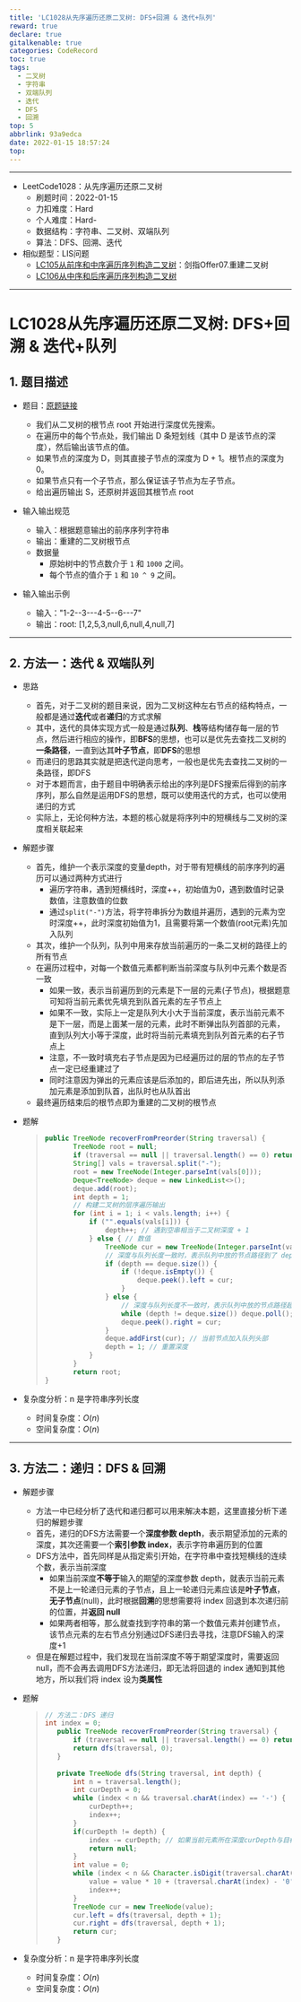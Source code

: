 ```yaml
---
title: 'LC1028从先序遍历还原二叉树: DFS+回溯 & 迭代+队列'
reward: true
declare: true
gitalkenable: true
categories: CodeRecord
toc: true
tags:
  - 二叉树
  - 字符串
  - 双端队列
  - 迭代
  - DFS
  - 回溯
top: 5
abbrlink: 93a9edca
date: 2022-01-15 18:57:24
top:
---
```

---

* LeetCode1028：从先序遍历还原二叉树
  * 刷题时间：2022-01-15
  * 力扣难度：Hard
  * 个人难度：Hard-
  * 数据结构：字符串、二叉树、双端队列
  * 算法：DFS、回溯、迭代
* 相似题型：LIS问题
  * [LC105从前序和中序遍历序列构造二叉树](https://leetcode-cn.com/problems/construct-binary-tree-from-preorder-and-inorder-traversal/)：剑指Offer07.重建二叉树
  * [LC106从中序和后序遍历序列构造二叉树](https://leetcode-cn.com/problems/construct-binary-tree-from-inorder-and-postorder-traversal/)


---

<!-- more -->

# LC1028从先序遍历还原二叉树: DFS+回溯 & 迭代+队列

## 1. 题目描述

* 题目：[原题链接](https://leetcode-cn.com/problems/recover-a-tree-from-preorder-traversal/)

  * 我们从二叉树的根节点 root 开始进行深度优先搜索。
  * 在遍历中的每个节点处，我们输出 D 条短划线（其中 D 是该节点的深度），然后输出该节点的值。
  * 如果节点的深度为 D，则其直接子节点的深度为 D + 1。根节点的深度为 0。
  * 如果节点只有一个子节点，那么保证该子节点为左子节点。
  * 给出遍历输出 S，还原树并返回其根节点 root

* 输入输出规范

  * 输入：根据题意输出的前序序列字符串
  * 输出：重建的二叉树根节点
  * 数据量
    * 原始树中的节点数介于 `1` 和 `1000` 之间。
    * 每个节点的值介于 `1` 和 `10 ^ 9` 之间。
  
* 输入输出示例

  * 输入："1-2--3---4-5--6---7"
  * 输出：root: [1,2,5,3,null,6,null,4,null,7]
  

---

## 2. 方法一：迭代 & 双端队列

* 思路

  * 首先，对于二叉树的题目来说，因为二叉树这种左右节点的结构特点，一般都是通过**迭代**或者**递归**的方式求解
  * 其中，迭代的具体实现方式一般是通过**队列**、**栈**等结构储存每一层的节点，然后进行相应的操作，即**BFS**的思想，也可以是优先去查找二叉树的**一条路径**，一直到达其**叶子节点**，即**DFS**的思想
  * 而递归的思路其实就是把迭代逆向思考，一般也是优先去查找二叉树的一条路径，即DFS
  * 对于本题而言，由于题目中明确表示给出的序列是DFS搜索后得到的前序序列，那么自然是运用DFS的思想，既可以使用迭代的方式，也可以使用递归的方式
  * 实际上，无论何种方法，本题的核心就是将序列中的短横线与二叉树的深度相关联起来

* 解题步骤

  * 首先，维护一个表示深度的变量depth，对于带有短横线的前序序列的遍历可以通过两种方式进行
    * 遍历字符串，遇到短横线时，深度++，初始值为0，遇到数值时记录数值，注意数值的位数
    * 通过`split("-")`方法，将字符串拆分为数组并遍历，遇到的元素为空时深度++，此时深度初始值为1，且需要将第一个数值(root元素)先加入队列
  * 其次，维护一个队列，队列中用来存放当前遍历的一条二叉树的路径上的所有节点
  * 在遍历过程中，对每一个数值元素都判断当前深度与队列中元素个数是否一致
    * 如果一致，表示当前遍历到的元素是下一层的元素(子节点)，根据题意可知将当前元素优先填充到队首元素的左子节点上
    * 如果不一致，实际上一定是队列大小大于当前深度，表示当前元素不是下一层，而是上面某一层的元素，此时不断弹出队列首部的元素，直到队列大小等于深度，此时将当前元素填充到队列首元素的右子节点上
    * 注意，不一致时填充右子节点是因为已经遍历过的层的节点的左子节点一定已经重建过了
    * 同时注意因为弹出的元素应该是后添加的，即后进先出，所以队列添加元素是添加到队首，出队时也从队首出
  * 最终遍历结束后的根节点即为重建的二叉树的根节点

* 题解

  > ```java
  > public TreeNode recoverFromPreorder(String traversal) {
  >        TreeNode root = null;
  >        if (traversal == null || traversal.length() == 0) return root;
  >        String[] vals = traversal.split("-");
  >        root = new TreeNode(Integer.parseInt(vals[0]));
  >        Deque<TreeNode> deque = new LinkedList<>();
  >        deque.add(root);
  >        int depth = 1;
  >        // 构建二叉树的层序遍历输出
  >        for (int i = 1; i < vals.length; i++) {
  >            if ("".equals(vals[i])) {
  >                depth++; // 遇到空串相当于二叉树深度 + 1
  >            } else { // 数值
  >                TreeNode cur = new TreeNode(Integer.parseInt(vals[i]));
  >                // 深度与队列长度一致时，表示队列中放的节点路径到了 depth 深度层，直接连接到左节点
  >                if (depth == deque.size()) {
  >                    if (!deque.isEmpty()) {
  >                        deque.peek().left = cur;
  >                    }
  >                } else {
  >                    // 深度与队列长度不一致时，表示队列中放的节点路径超过了 depth 深度层，取出元素，直到长度相等后在连接到右节点
  >                    while (depth != deque.size()) deque.poll(); // 删除队列中的头部元素
  >                    deque.peek().right = cur;
  >                }
  >                deque.addFirst(cur); // 当前节点加入队列头部
  >                depth = 1; // 重置深度
  >            }
  >        }
  >        return root;
  > }
  > ```

* 复杂度分析：n 是字符串序列长度
  * 时间复杂度：$O(n)$
  * 空间复杂度：$O(n)$

---

## 3. 方法二：递归：DFS & 回溯

* 解题步骤

  * 方法一中已经分析了迭代和递归都可以用来解决本题，这里直接分析下递归的解题步骤
  * 首先，递归的DFS方法需要一个**深度参数 depth**，表示期望添加的元素的深度，其次还需要一个**索引参数 index**，表示字符串遍历到的位置
  * DFS方法中，首先同样是从指定索引开始，在字符串中查找短横线的连续个数，表示当前深度
    * 如果当前深度**不等于**输入的期望的深度参数 depth，就表示当前元素不是上一轮递归元素的子节点，且上一轮递归元素应该是**叶子节点**，**无子节点**(null)，此时根据**回溯**的思想需要将 index 回退到本次递归前的位置，并**返回 null**
    * 如果两者相等，那么就查找到字符串的第一个数值元素并创建节点，该节点元素的左右节点分别通过DFS递归去寻找，注意DFS输入的深度+1
  * 但是在解题过程中，我们发现在当前深度不等于期望深度时，需要返回 null，而不会再去调用DFS方法递归，即无法将回退的 index 通知到其他地方，所以我们将 index 设为**类属性**
  
* 题解

  > ```java
  > // 方法二：DFS 递归
  > int index = 0;
  >    public TreeNode recoverFromPreorder(String traversal) {
  >        if (traversal == null || traversal.length() == 0) return null;
  >        return dfs(traversal, 0);
  >    }
  >    
  >    private TreeNode dfs(String traversal, int depth) {
  >        int n = traversal.length();
  >        int curDepth = 0;
  >        while (index < n && traversal.charAt(index) == '-') {
  >            curDepth++;
  >            index++;
  >        }
  >        if(curDepth != depth) {
  >            index -= curDepth; // 如果当前元素所在深度curDepth与目标深度不相等，说明前一个节点没有子节点，当前节点是上一层的子节点
  >            return null;
  >        }
  >        int value = 0;
  >        while (index < n && Character.isDigit(traversal.charAt(index))) {
  >            value = value * 10 + (traversal.charAt(index) - '0');
  >            index++;
  >        }
  >        TreeNode cur = new TreeNode(value);
  >        cur.left = dfs(traversal, depth + 1);
  >        cur.right = dfs(traversal, depth + 1);
  >        return cur;
  >    }
  >    ```
  
* 复杂度分析：n 是字符串序列长度
  * 时间复杂度：$O(n)$
  * 空间复杂度：$O(n)$

